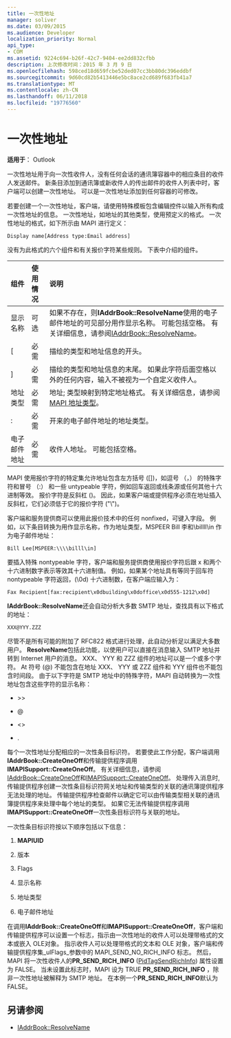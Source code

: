 ```yaml
---
title: 一次性地址
manager: soliver
ms.date: 03/09/2015
ms.audience: Developer
localization_priority: Normal
api_type:
- COM
ms.assetid: 9224c694-b26f-42c7-9404-ee2dd832cfbb
description: 上次修改时间：2015 年 3 月 9 日
ms.openlocfilehash: 598ced18d659fcbe52ded07cc3bb80dc396eddbf
ms.sourcegitcommit: 9d60cd82b5413446e5bc8ace2cd689f683fb41a7
ms.translationtype: MT
ms.contentlocale: zh-CN
ms.lasthandoff: 06/11/2018
ms.locfileid: "19776560"
---
```

# <a name="one-off-addresses"></a>一次性地址

**适用于**： Outlook 
  
一次性地址用于向一次性收件人，没有任何会话的通讯簿容器中的相应条目的收件人发送邮件。 新条目添加到通讯簿或新收件人的传出邮件的收件人列表中时，客户端可以创建一次性地址。 可以是一次性地址添加到任何容器的可修改。
  
若要创建一个一次性地址，客户端，请使用特殊模板包含编辑控件以输入所有构成一次性地址的信息。 一次性地址，如地址的其他类型，使用预定义的格式。 一次性地址的格式，如下所示由 MAPI 进行定义：
  
`Display name[Address type:Email address]`
  
没有为此格式的六个组件和有关报价字符某些规则。 下表中介绍的组件。
  
|**组件**|**使用情况**|**说明**|
|:-----|:-----|:-----|
|显示名称  <br/> |可选  <br/> |如果不存在，则**IAddrBook::ResolveName**使用的电子邮件地址的可见部分用作显示名称。 可能包括空格。 有关详细信息，请参阅[IAddrBook::ResolveName](iaddrbook-resolvename.md)。  <br/> |
|[  <br/> |必需  <br/> |描绘的类型和地址信息的开头。  <br/> |
|]  <br/> |必需  <br/> |描绘的类型和地址信息的末尾。 如果此字符后面空格以外的任何内容，输入不被视为一个自定义收件人。  <br/> |
|地址类型  <br/> |必需  <br/> |地址; 类型映射到特定地址格式。 有关详细信息，请参阅[MAPI 地址类型](mapi-address-types.md)。  <br/> |
|:  <br/> |必需  <br/> |开来的电子邮件地址的地址类型。  <br/> |
|电子邮件地址  <br/> |必需  <br/> |收件人地址。 可能包括空格。  <br/> |
   
MAPI 使用报价字符的特定集允许地址包含左方括号 ([])，如逗号 （，） 的特殊字符和冒号 （:） 和一些 untypeable 字符，例如回车返回或线条源或任何其他十六进制等效。 报价字符是反斜杠 (\)。 因此，如果客户端或提供程序必须在地址插入反斜杠，它们必须低于它的报价字符 ("\\")。
  
客户端和服务提供商可以使用此报价技术中的任何 nonfixed，可键入字段。 例如，以下条目转换为用作显示名称，作为地址类型，MSPEER Bill 李和\\billll\in 作为电子邮件地址：
  
`Bill Lee[MSPEER:\\\\billl\in]`

要插入特殊 nontypeable 字符，客户端和服务提供商使用报价字符后跟 x 和两个十六进制数字表示等效其十六进制值。 例如，如果某个地址具有等同于回车符 nontypeable 字符返回，(\0d) 十六进制数，在客户端应输入为：
  
`Fax Recipient[fax:recipient\x0dbuilding\x0doffice\x0d555-1212\x0d]`

**IAddrBook::ResolveName**还会自动分析大多数 SMTP 地址，查找具有以下格式的地址： 
  
`XXX@YYY.ZZZ`

尽管不是所有可能的附加了 RFC822 格式进行处理，此自动分析足以满足大多数用户。 **ResolveName**包括此功能，以使用户可以直接在消息输入 SMTP 地址并转到 Internet 用户的消息。 XXX、 YYY 和 ZZZ 组件的地址可以是一个或多个字符。 At 符号 (@) 不能包含在地址 XXX、 YYY 或 ZZZ 组件和 YYY 组件也不能包含时间段。 由于以下字符是 SMTP 地址中的特殊字符，MAPI 自动转换为一次性地址包含这些字符的显示名称： 
  
- \>\>
    
- @
    
- \<\>
    
- .
    
每个一次性地址分配相应的一次性条目标识符。 若要使此工作分配，客户端调用**IAddrBook::CreateOneOff**和传输提供程序调用**IMAPISupport::CreateOneOff**。 有关详细信息，请参阅[IAddrBook::CreateOneOff](iaddrbook-createoneoff.md)和[IMAPISupport::CreateOneOff](imapisupport-createoneoff.md)。 处理传入消息时, 传输提供程序创建一次性条目标识符网关地址和传输类型的关联的通讯簿提供程序无法处理的地址。 传输提供程序检查邮件以确定它可以由传输类型相关联的通讯簿提供程序来处理中每个地址的类型。 如果它无法传输提供程序调用**IMAPISupport::CreateOneOff**一次性条目标识符与关联的地址。 
  
一次性条目标识符按以下顺序包括以下信息：
  
1. **MAPIUID**
    
2. 版本
    
3. Flags
    
4. 显示名称
    
5. 地址类型
    
6. 电子邮件地址
    
在调用**IAddrBook::CreateOneOff**和**IMAPISupport::CreateOneOff**，客户端和传输提供程序可以设置一个标志，指示由一次性地址的收件人可以处理带格式的文本或嵌入 OLE对象。 指示收件人可以处理带格式的文本和 OLE 对象，客户端和传输提供程序集_ulFlags_参数中的 MAPI_SEND_NO_RICH_INFO 标志。 然后，MAPI 将一次性收件人的**PR_SEND_RICH_INFO** ([PidTagSendRichInfo](pidtagsendrichinfo-canonical-property.md)) 属性设置为 FALSE。 当未设置此标志时，MAPI 设为 TRUE **PR_SEND_RICH_INFO** ，除非一次性地址被解释为 SMTP 地址。 在本例一个**PR_SEND_RICH_INFO**默认为 FALSE。 
  
## <a name="see-also"></a>另请参阅

- [IAddrBook::ResolveName](iaddrbook-resolvename.md)


